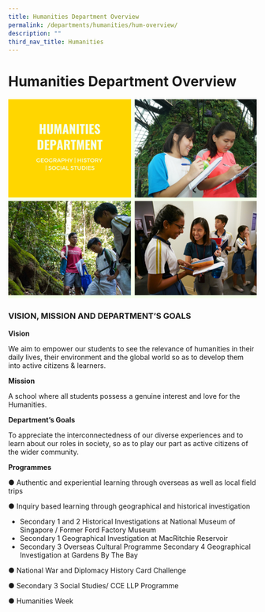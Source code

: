 ```yaml
---
title: Humanities Department Overview
permalink: /departments/humanities/hum-overview/
description: ""
third_nav_title: Humanities
---
```




# Humanities Department Overview

![Humanities Department Overview](/images/humanities.png)

### VISION, MISSION AND DEPARTMENT’S GOALS

**Vision**

We aim to empower our students to see the relevance of humanities in their daily lives, their environment and the global world so as to develop them into active citizens & learners.

**Mission**

A school where all students possess a genuine interest and love for the Humanities.

**Department’s Goals**

To appreciate the interconnectedness of our diverse experiences and to learn about our roles in society, so as to play our part as active citizens of the wider community.

**Programmes**

●	Authentic and experiential learning through overseas as well as local field trips

●	Inquiry based learning through geographical and historical investigation
* Secondary 1 and 2 Historical Investigations at National Museum of Singapore / Former Ford Factory            Museum
* Secondary 1 Geographical Investigation at MacRitchie Reservoir
* Secondary 3 Overseas Cultural Programme
Secondary 4 Geographical Investigation at Gardens By The Bay

●	National War and Diplomacy History Card Challenge

●	Secondary 3 Social Studies/ CCE LLP Programme

●	Humanities Week
